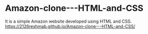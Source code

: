# Amazon-clone---HTML-and-CSS
It is a simple Amazon website developed using HTML and CSS.
https://2126reshmab.github.io/Amazon-clone---HTML-and-CSS/
